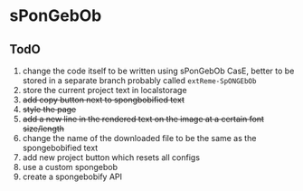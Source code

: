 # sPonGebOb

## TodO
1. change the code itself to be written using sPonGebOb CasE, better to be stored in a separate branch probably called `extReme-SpONGEbOb`
2. store the current project text in localstorage
3. ~~add copy button next to spongbobified text~~
4. ~~style the page~~
5. ~~add a new line in the rendered text on the image at a certain font size/length~~
6. change the name of the downloaded file to be the same as the spongebobified text
7. add new project button which resets all configs
8. use a custom spongebob
9. create a spongebobify API